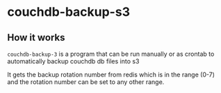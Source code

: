 # couchdb-backup-s3


## How it works
`couchdb-backup-3` is a program that can be run manually or as crontab to
automatically backup couchdb db files into s3


It gets the backup rotation number from redis which is in the range (0-7) and the rotation number can be set to any other range.
